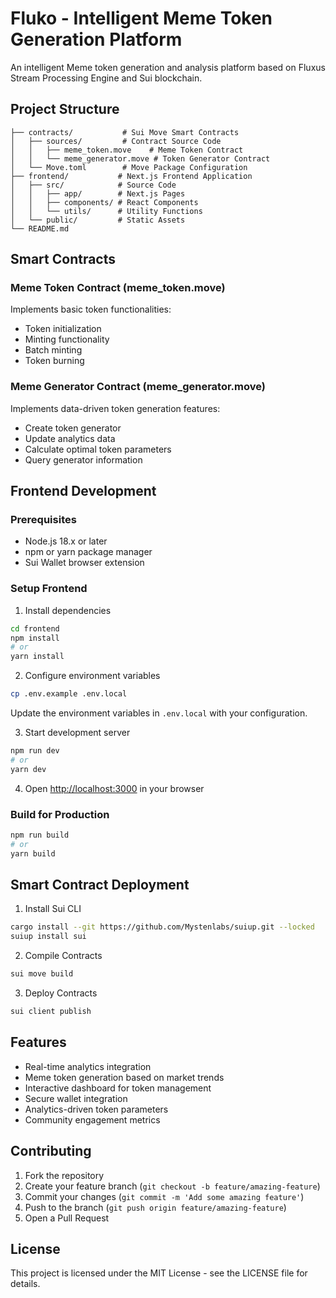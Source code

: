 # Fluko - Intelligent Meme Token Generation Platform

An intelligent Meme token generation and analysis platform based on Fluxus Stream Processing Engine and Sui blockchain.

## Project Structure

```
├── contracts/           # Sui Move Smart Contracts
│   ├── sources/         # Contract Source Code
│   │   ├── meme_token.move    # Meme Token Contract
│   │   └── meme_generator.move # Token Generator Contract
│   └── Move.toml        # Move Package Configuration
├── frontend/           # Next.js Frontend Application
│   ├── src/            # Source Code
│   │   ├── app/        # Next.js Pages
│   │   ├── components/ # React Components
│   │   └── utils/      # Utility Functions
│   └── public/         # Static Assets
└── README.md
```

## Smart Contracts

### Meme Token Contract (meme_token.move)

Implements basic token functionalities:
- Token initialization
- Minting functionality
- Batch minting
- Token burning

### Meme Generator Contract (meme_generator.move)

Implements data-driven token generation features:
- Create token generator
- Update analytics data
- Calculate optimal token parameters
- Query generator information

## Frontend Development

### Prerequisites

- Node.js 18.x or later
- npm or yarn package manager
- Sui Wallet browser extension

### Setup Frontend

1. Install dependencies
```bash
cd frontend
npm install
# or
yarn install
```

2. Configure environment variables
```bash
cp .env.example .env.local
```
Update the environment variables in `.env.local` with your configuration.

3. Start development server
```bash
npm run dev
# or
yarn dev
```

4. Open [http://localhost:3000](http://localhost:3000) in your browser

### Build for Production

```bash
npm run build
# or
yarn build
```

## Smart Contract Deployment

1. Install Sui CLI
```bash
cargo install --git https://github.com/Mystenlabs/suiup.git --locked
suiup install sui
```

2. Compile Contracts
```bash
sui move build
```

3. Deploy Contracts
```bash
sui client publish
```

## Features

- Real-time analytics integration
- Meme token generation based on market trends
- Interactive dashboard for token management
- Secure wallet integration
- Analytics-driven token parameters
- Community engagement metrics

## Contributing

1. Fork the repository
2. Create your feature branch (`git checkout -b feature/amazing-feature`)
3. Commit your changes (`git commit -m 'Add some amazing feature'`)
4. Push to the branch (`git push origin feature/amazing-feature`)
5. Open a Pull Request

## License

This project is licensed under the MIT License - see the LICENSE file for details.

